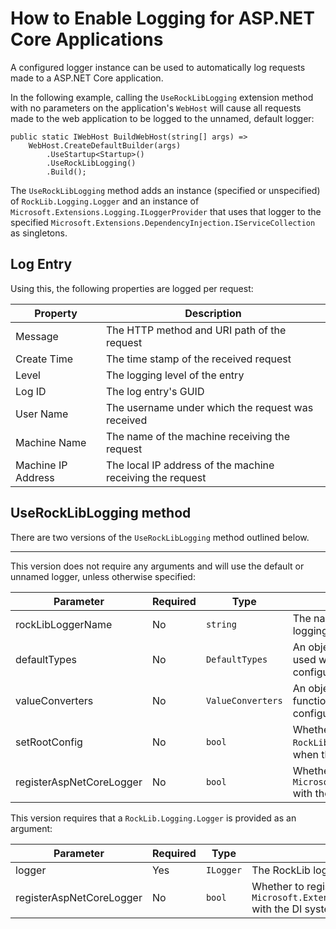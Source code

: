 # How to Enable Logging for ASP.NET Core Applications

A configured logger instance can be used to automatically log requests made to a ASP.NET Core application.

In the following example, calling the `UseRockLibLogging` extension method with no parameters on the application's `WebHost` will cause all requests made to the web application to be logged to the unnamed, default logger:

    public static IWebHost BuildWebHost(string[] args) =>
        WebHost.CreateDefaultBuilder(args)
            .UseStartup<Startup>()
            .UseRockLibLogging()
            .Build();

The `UseRockLibLogging` method adds an instance (specified or unspecified) of `RockLib.Logging.Logger` and an instance of `Microsoft.Extensions.Logging.ILoggerProvider` that uses that logger to the specified `Microsoft.Extensions.DependencyInjection.IServiceCollection` as singletons.

## Log Entry

Using this, the following properties are logged per request:

Property            | Description
------------------- | -----------
Message             | The HTTP method and URI path of the request
Create Time         | The time stamp of the received request
Level               | The logging level of the entry
Log ID              | The log entry's GUID
User Name           | The username under which the request was received
Machine Name        | The name of the machine receiving the request
Machine IP Address  | The local IP address of the machine receiving the request

## UseRockLibLogging method

There are two versions of the `UseRockLibLogging` method outlined below.

---

This version does not require any arguments and will use the default or unnamed logger, unless otherwise specified:

Parameter                | Required | Type              | Description | Default
------------------------ | -------- | ----------------- | ----------- | -------
rockLibLoggerName        | No       | `string`          | The name of the RockLib logger used for logging | `"default"`
defaultTypes             | No       | `DefaultTypes`    | An object that defines the default types to be used when a type is not explicitly specified by a configuration section  | `null`
valueConverters          | No       | `ValueConverters` | An object that defines custom converter functions that are used to convert string configuration values to a target type | `null`
setRootConfig            | No       | `bool`            | Whether to call the `RockLib.Configuration.Config.SetRoot` method when this method is called | `true`
registerAspNetCoreLogger | No       | `bool`            | Whether to register a RockLib `Microsoft.Extensions.Logging.ILoggerProvider` with the DI system | `false`

This version requires that a `RockLib.Logging.Logger` is provided as an argument:

Parameter                | Required | Type      | Description | Default
------------------------ | -------- | --------- | ----------- | -------
logger                   | Yes      | `ILogger` | The RockLib logger used for logging | N/A
registerAspNetCoreLogger | No       | `bool`    | Whether to register a RockLib `Microsoft.Extensions.Logging.ILoggerProvider` with the DI system | `false`
